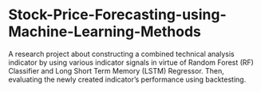 # Stock-Price-Forecasting-using-Machine-Learning-Methods
A research project about constructing a combined technical analysis indicator by using various indicator signals in virtue of Random Forest (RF) Classifier and Long Short Term Memory (LSTM) Regressor. Then, evaluating the newly created indicator’s performance using backtesting.
